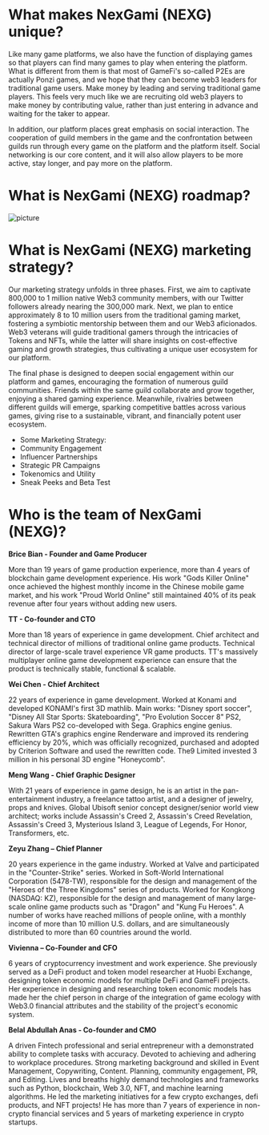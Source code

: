 # What makes NexGami (NEXG) unique?
Like many game platforms, we also have the function of displaying games so that players can find many games to play when entering the platform. What is different from them is that most of GameFi's so-called P2Es are actually Ponzi games, and we hope that they can become web3 leaders for traditional game users. Make money by leading and serving traditional game players. This feels very much like we are recruiting old web3 players to make money by contributing value, rather than just entering in advance and waiting for the taker to appear.              

In addition, our platform places great emphasis on social interaction. The cooperation of guild members in the game and the confrontation between guilds run through every game on the platform and the platform itself. Social networking is our core content, and it will also allow players to be more active, stay longer, and pay more on the platform.     
  
# What is NexGami (NEXG) roadmap?

![ picture ](https://storage.googleapis.com/public-dao-pad-prod/1709306126_6%20(4).webp)

# What is NexGami (NEXG) marketing strategy?

Our marketing strategy unfolds in three phases. First, we aim to captivate 800,000 to 1 million native Web3 community members, with our Twitter followers already nearing the 300,000 mark. Next, we plan to entice approximately 8 to 10 million users from the traditional gaming market, fostering a symbiotic mentorship between them and our Web3 aficionados. Web3 veterans will guide traditional gamers through the intricacies of Tokens and NFTs, while the latter will share insights on cost-effective gaming and growth strategies, thus cultivating a unique user ecosystem for our platform.    

The final phase is designed to deepen social engagement within our platform and games, encouraging the formation of numerous guild communities. Friends within the same guild collaborate and grow together, enjoying a shared gaming experience. Meanwhile, rivalries between different guilds will emerge, sparking competitive battles across various games, giving rise to a sustainable, vibrant, and financially potent user ecosystem.    
   


   
* Some Marketing Strategy:    
* Community Engagement    
* Influencer Partnerships   
* Strategic PR Campaigns   
* Tokenomics and Utility   
* Sneak Peeks and Beta Test

# Who is the team of NexGami (NEXG)?

**Brice Bian - Founder and Game Producer**  

More than 19 years of game production experience, more than 4 years of blockchain game development experience. His work "Gods Killer Online" once achieved the highest monthly income in the Chinese mobile game market, and his work "Proud World Online" still maintained 40% of its peak revenue after four years without adding new users.    

**TT - Co-founder and CTO**    

More than 18 years of experience in game development. Chief architect and technical director of millions of traditional online game products. Technical director of large-scale travel experience VR game products. TT's massively multiplayer online game development experience can ensure that the product is technically stable, functional & scalable.    

**Wei Chen - Chief Architect**       

22 years of experience in game development. Worked at Konami and developed KONAMI's first 3D mathlib. Main works: "Disney sport soccer", "Disney All Star Sports: Skateboarding", "Pro Evolution Soccer 8" PS2, Sakura Wars PS2 co-developed with Sega. Graphics engine genius. Rewritten GTA's graphics engine Renderware and improved its rendering efficiency by 20%, which was officially recognized, purchased and adopted by Criterion Software and used the rewritten code. The9 Limited invested 3 million in his personal 3D engine "Honeycomb".    

**Meng Wang - Chief Graphic Designer**    

With 21 years of experience in game design, he is an artist in the pan-entertainment industry, a freelance tattoo artist, and a designer of jewelry, props and knives. Global Ubisoft senior concept designer/senior world view architect; works include Assassin's Creed 2, Assassin's Creed Revelation, Assassin's Creed 3, Mysterious Island 3, League of Legends, For Honor, Transformers, etc.    

**Zeyu Zhang – Chief Planner**   

20 years experience in the game industry. Worked at Valve and participated in the "Counter-Strike" series. Worked in Soft-World International Corporation (5478-TW), responsible for the design and management of the "Heroes of the Three Kingdoms" series of products. Worked for Kongkong (NASDAQ: KZ), responsible for the design and management of many large-scale online game products such as "Dragon" and "Kung Fu Heroes". A number of works have reached millions of people online, with a monthly income of more than 10 million U.S. dollars, and are simultaneously distributed to more than 60 countries around the world.   

**Vivienna – Co-Founder and CFO**   

6 years of cryptocurrency investment and work experience. She previously served as a DeFi product and token model researcher at Huobi Exchange, designing token economic models for multiple DeFi and GameFi projects. Her experience in designing and researching token economic models has made her the chief person in charge of the integration of game ecology with Web3.0 financial attributes and the stability of the project's economic system.    

**Belal Abdullah Anas - Co-founder and CMO**   

A driven Fintech professional and serial entrepreneur with a demonstrated ability to complete tasks with accuracy. Devoted to achieving and adhering to workplace procedures. Strong marketing background and skilled in Event Management, Copywriting, Content. Planning, community engagement, PR, and Editing. Lives and breaths highly demand technologies and frameworks such as Python, blockchain, Web 3.0, NFT, and machine learning algorithms. He led the marketing initiatives for a few crypto exchanges, defi products, and NFT projects! He has more than 7 years of experience in non-crypto financial services and 5 years of marketing experience in crypto startups.      
